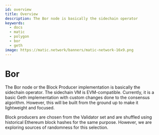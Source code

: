 ```yaml
---
id: overview
title: Overview
description: The Bor node is basically the sidechain operator
keywords:
  - docs
  - matic
  - polygon
  - bor
  - geth
image: https://matic.network/banners/matic-network-16x9.png 
---
```


# Bor

The Bor node or the Block Producer implementation is basically the sidechain operator. The sidechain VM is EVM-compatible. Currently, it is a basic Geth implementation with custom changes done to the consensus algorithm. However, this will be built from the ground up to make it lightweight and focused.

Block producers are chosen from the Validator set and are shuffled using historical Ethereum block hashes for the same purpose. However, we are exploring sources of randomness for this selection.